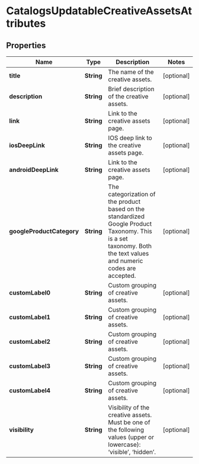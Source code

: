 

# CatalogsUpdatableCreativeAssetsAttributes

## Properties

Name | Type | Description | Notes
------------ | ------------- | ------------- | -------------
**title** | **String** | The name of the creative assets. |  [optional]
**description** | **String** | Brief description of the creative assets. |  [optional]
**link** | **String** | Link to the creative assets page. |  [optional]
**iosDeepLink** | **String** | IOS deep link to the creative assets page. |  [optional]
**androidDeepLink** | **String** | Link to the creative assets page. |  [optional]
**googleProductCategory** | **String** | The categorization of the product based on the standardized Google Product Taxonomy. This is a set taxonomy. Both the text values and numeric codes are accepted. |  [optional]
**customLabel0** | **String** | Custom grouping of creative assets. |  [optional]
**customLabel1** | **String** | Custom grouping of creative assets. |  [optional]
**customLabel2** | **String** | Custom grouping of creative assets. |  [optional]
**customLabel3** | **String** | Custom grouping of creative assets. |  [optional]
**customLabel4** | **String** | Custom grouping of creative assets. |  [optional]
**visibility** | **String** | Visibility of the creative assets. Must be one of the following values (upper or lowercase): ‘visible’, ‘hidden’. |  [optional]




